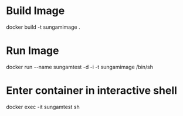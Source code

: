 # Build Image
docker build -t sungamimage .  

# Run Image
docker run --name sungamtest -d -i -t sungamimage /bin/sh

# Enter container in interactive shell
docker exec -it sungamtest sh